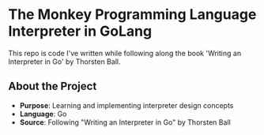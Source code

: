 # The Monkey Programming Language Interpreter in GoLang

This repo is code I've written while following along the book 'Writing an Interpreter in Go' by Thorsten Ball.

## About the Project

- **Purpose**: Learning and implementing interpreter design concepts
- **Language**: Go
- **Source**: Following "Writing an Interpreter in Go" by Thorsten Ball

